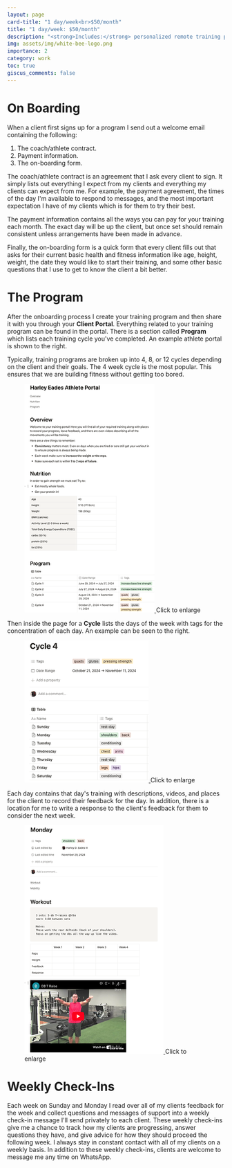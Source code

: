 ```yaml
---
layout: page
card-title: "1 day/week<br>$50/month"
title: "1 day/week: $50/month"
description: "<strong>Includes:</strong> personalized remote training program, open communication with me via WhatsApp, weekly check-ins, nutrition guidance, data and video analysis, and training feedback."
img: assets/img/white-bee-logo.png
importance: 2
category: work
toc: true
giscus_comments: false
---
```


# On Boarding

When a client first signs up for a program I send out a welcome email containing the following:

1. The coach/athlete contract.
2. Payment information.
3. The on-boarding form.

The coach/athlete contract is an agreement that I ask every client to sign. It
simply lists out everything I expect from my clients and everything my clients
can expect from me. For example, the payment agreement, the times of the day I'm
available to respond to messages, and the most important expectation I have of
my clients which is for them to try their best.

The payment information contains all the ways you can pay for your training each
month. The exact day will be up the client, but once set should remain
consistent unless arrangements have been made in advance.  

Finally, the on-boarding form is a quick form that every client fills out that
asks for their current basic health and fitness information like age, height,
weight, the date they would like to start their training, and some other basic
questions that I use to get to know the client a bit better.

# The Program

<div class="row">
     <div class="col-sm">
<p>After the onboarding process I create your training program and then share it
with you through your <strong>Client Portal</strong>. Everything related to your training program
can be found in the portal. There is a section called <strong>Program</strong> which lists each
training cycle you've completed. An example athlete portal is shown to the right.</p>

<p>Typically, training programs are broken up into 4, 8, or 12 cycles depending on
the client and their goals. The 4 week cycle is the most popular. This ensures
that we are building fitness without getting too bored. </p>
     </div>
     <div class="col-sm">
          <figure>
          <a href="/assets/img/example-athlete-portal.png">
               <img src="/assets/img/example-athlete-portal-thumbnail.png"
                    alt='Athlete portal with training overview, nutrition goals, and a structured program for strength gains.' 
                    class="border d-block img-fluid">
          </a>
          <caption>Click to enlarge</caption>
          </figure>
     </div>
</div>

<div class="row">
     <div class="col-sm">
          Then inside the page for a <strong>Cycle</strong> lists the days of the week with tags for the
          concentration of each day. An example can be seen to the right.
     </div>
     <div class="col-sm">
          <figure>
          <a href="/assets/img/example-cycle-page.png">
          <img src="/assets/img/example-cycle-page-thumbnail.png" 
               alt="An example cycle is shown headed by Cycle 4. Then there is a list of 
                    each day of the week with various
                    concentrations listed for each day." 
               class="border d-block img-fluid">
          </a>
          <caption>Click to enlarge</caption>
          </figure>
     </div>
</div>

<div class="row">
     <div class="col-sm">
          Each day contains that day's training with descriptions, videos, and places for
          the client to record their feedback for the day. In addition, there is a
          location for me to write a response to the client's feedback for them to
          consider the next week.
     </div>
     <div class="col-sm">
          <figure>
          <a href="/assets/img/example-training-day.png">
               <img src="/assets/img/example-training-day-thumbnail.png" 
                    alt="An example training day is shown with a workout description and movement videos." 
                    class="border d-block img-fluid">
          </a>
          <caption>Click to enlarge</caption>
          </figure>
     </div>
</div>

# Weekly Check-Ins

Each week on Sunday and Monday I read over all of my clients feedback for the
week and collect questions and messages of support into a weekly check-in
message I'll send privately to each client. These weekly check-ins give me a
chance to track how my clients are progressing, answer questions they have, and
give advice for how they should proceed the following week. I always stay in
constant contact with all of my clients on a weekly basis. In addition to these
weekly check-ins, clients are welcome to message me any time on WhatsApp. 
